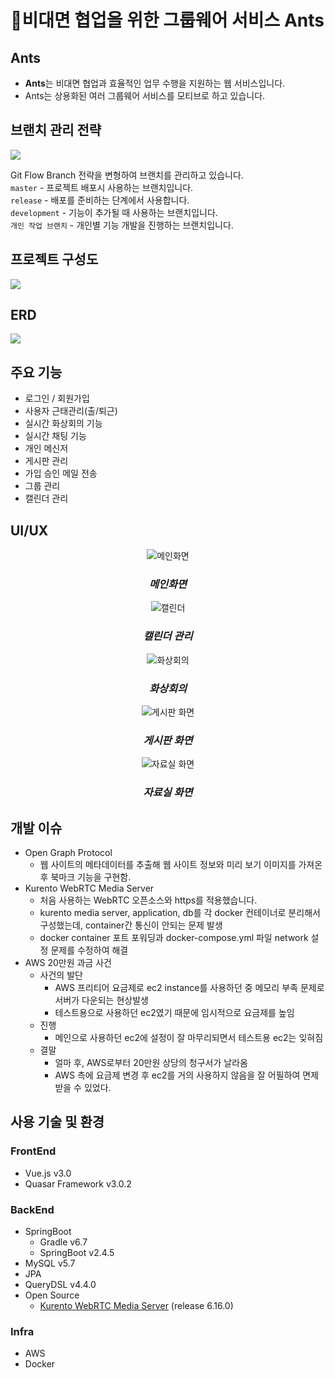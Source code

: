 # 🐜비대면 협업을 위한 그룹웨어 서비스 Ants
## **Ants**
 - **Ants**는 비대면 협업과 효율적인 업무 수행을 지원하는 웹 서비스입니다.
 - Ants는 상용화된 여러 그룹웨어 서비스를 모티브로 하고 있습니다.


## **브랜치 관리 전략**
![](https://images.velog.io/images/nunddu/post/0c7eb99c-771c-469b-bee2-4cc8d1d84c91/image.png)

Git Flow Branch 전략을 변형하여 브랜치를 관리하고 있습니다.   
`master` - 프로젝트 배포시 사용하는 브랜치입니다.  
`release` - 배포를 준비하는 단계에서 사용합니다.  
`development` - 기능이 추가될 때 사용하는 브랜치입니다.   
`개인 작업 브랜치` - 개인별 기능 개발을 진행하는 브랜치입니다.   

## **프로젝트 구성도**
![](https://images.velog.io/images/nunddu/post/5d026103-961f-4b2a-8988-676ffaf42a5f/image.png)

## ERD
![](https://images.velog.io/images/nunddu/post/185263d5-54f1-432d-bddc-5df4bcce4865/image.png)
## **주요 기능**
 - 로그인 / 회원가입
 - 사용자 근태관리(출/퇴근)
 - 실시간 화상회의 기능
 - 실시간 채팅 기능
 - 개인 메신저
 - 게시판 관리
 - 가입 승인 메일 전송
 - 그룹 관리 
 - 캘린더 관리

## **UI/UX**
<div align="center">
<figure>
    <img src="https://images.velog.io/images/nunddu/post/a6f3351e-7f6b-4f0a-ae8e-ff24d1747e70/image.png" title="메인화면">    
    <h3><i>메인화면</i></h2>
</figure>
<figure>
    <img src="https://images.velog.io/images/nunddu/post/74cb5318-6820-4d31-b4db-6d7c49587c1f/image.png" title="캘린더">    
    <h3><i>캘린더 관리</i></h2>
</figure>
<figure>
    <img src="https://user-images.githubusercontent.com/41180841/143521139-3601d529-4cab-4e92-a150-fa318fcba455.png" title="화상회의">
    <h3><i>화상회의</i></h2>
</figure>
<figure>
    <img src="https://images.velog.io/images/nunddu/post/24d620b7-4816-49a8-94bf-a98a7cbd3d9d/image.png" title="게시판 화면">    
    <h3><i>게시판 화면</i></h2>
</figure>
<figure>
    <img src="https://images.velog.io/images/nunddu/post/26c50e9d-1332-497e-a3b7-00e5425682c9/image.png" title="자료실 화면">    
    <h3><i>자료실 화면</i></h2>
</figure>
</div>

## **개발 이슈**
 - Open Graph Protocol
   - 웹 사이트의 메타데이터를 추출해 웹 사이트 정보와 미리 보기 이미지를 가져온 후 북마크 기능을 구현함.
 - Kurento WebRTC Media Server
     - 처음 사용하는 WebRTC 오픈소스와 https를 적용했습니다.
     - kurento media server, application, db를 각 docker 컨테이너로 분리해서 구성했는데, container간 통신이 안되는 문제 발생
     - docker container 포트 포워딩과 docker-compose.yml 파일 network 설정 문제를 수정하여 해결
 - AWS 20만원 과금 사건
   - 사건의 발단
     - AWS 프리티어 요금제로 ec2 instance를 사용하던 중 메모리 부족 문제로 서버가 다운되는 현상발생
     - 테스트용으로 사용하던 ec2였기 때문에 임시적으로 요금제를 높임
   - 진행
     - 메인으로 사용하던 ec2에 설정이 잘 마무리되면서 테스트용 ec2는 잊혀짐
   - 결말
     - 얼마 후, AWS로부터 20만원 상당의 청구서가 날라옴
     - AWS 측에 요금제 변경 후 ec2를 거의 사용하지 않음을 잘 어필하여 면제 받을 수 있었다.

## **사용 기술 및 환경**
### **FrontEnd**
 - Vue.js v3.0
 - Quasar Framework v3.0.2
   

### **BackEnd**

- SpringBoot
  - Gradle v6.7
  - SpringBoot v2.4.5
- MySQL v5.7
- JPA
- QueryDSL v4.4.0
- Open Source
  - [Kurento WebRTC Media Server](https://github.com/Kurento/kurento-tutorial-java) (release 6.16.0)


### **Infra**
 - AWS
 - Docker



